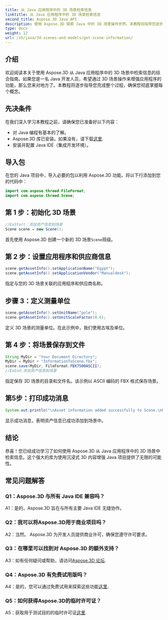 ```yaml
---
title: 从 Java 应用程序中的 3D 场景检索信息
linktitle: 从 Java 应用程序中的 3D 场景检索信息
second_title: Aspose.3D Java API
description: 使用 Aspose.3D 探索 Java 中的 3D 场景操作世界。本教程将指导您逐步检索信息。
type: docs
weight: 12
url: /zh/java/3d-scenes-and-models/get-scene-information/
---
```

## 介绍

欢迎阅读本关于使用 Aspose.3D 从 Java 应用程序中的 3D 场景中检索信息的综合指南。如果您是一名 Java 开发人员，希望通过 3D 场景操作来增强应用程序的功能，那么您来对地方了。本教程将逐步指导您完成整个过程，确保您彻底掌握每个概念。

## 先决条件

在我们深入学习本教程之前，请确保您已准备好以下内容：

- 对 Java 编程有基本的了解。
-  Aspose.3D 库已安装。如果没有，请下载[这里](https://releases.aspose.com/3d/java/).
- 安装并配置 Java IDE（集成开发环境）。

## 导入包

在您的 Java 项目中，导入必要的包以利用 Aspose.3D 功能。将以下行添加到您的代码中：

```java
import com.aspose.threed.FileFormat;
import com.aspose.threed.Scene;
```

## 第 1 步：初始化 3D 场景

```java
//ExStart：添加资产信息到场景
Scene scene = new Scene();
```

首先使用 Aspose.3D 创建一个新的 3D 场景`Scene`班级。

## 第 2 步：设置应用程序和供应商信息

```java
scene.getAssetInfo().setApplicationName("Egypt");
scene.getAssetInfo().setApplicationVendor("Manualdesk");
```

指定与您的 3D 场景关联的应用程序和供应商名称。

## 步骤 3：定义测量单位

```java
scene.getAssetInfo().setUnitName("pole");
scene.getAssetInfo().setUnitScaleFactor(0.6);
```

定义 3D 场景的测量单位。在此示例中，我们使用古埃及单位。

## 第 4 步：将场景保存到文件

```java
String MyDir = "Your Document Directory";
MyDir = MyDir + "InformationToScene.fbx";
scene.save(MyDir, FileFormat.FBX7500ASCII);
//ExEnd:添加资产信息到场景
```

指定保存 3D 场景的目录和文件名。该示例以 ASCII 编码的 FBX 格式保存场景。

## 第5步：打印成功消息

```java
System.out.println("\nAsset information added successfully to Scene.\nFile saved at " + MyDir);
```

显示成功消息，表明资产信息已成功添加到场景中。

## 结论

恭喜！您已经成功学习了如何使用 Aspose.3D 从 Java 应用程序中的 3D 场景中检索信息。这个强大的库为使用沉浸式 3D 内容增强 Java 项目提供了无限的可能性。

## 常见问题解答

### Q1：Aspose.3D 与所有 Java IDE 兼容吗？

A1：是的，Aspose.3D 旨在与所有主要 Java IDE 无缝协作。

### Q2：我可以将Aspose.3D用于商业项目吗？

A2：当然。 Aspose.3D 为开发人员提供商业许可，确保您遵守许可要求。

### Q3：在哪里可以找到对 Aspose.3D 的额外支持？

 A3：如有任何疑问或帮助，请访问[Aspose.3D 论坛](https://forum.aspose.com/c/3d/18).

### Q4：Aspose.3D 有免费试用版吗？

 A4：是的，您可以通过免费试用来探索这些功能[这里](https://releases.aspose.com/).

### Q5：如何获得Aspose.3D的临时许可证？

A5：获取用于测试目的的临时许可证[这里](https://purchase.aspose.com/temporary-license/).